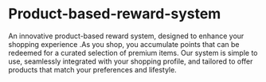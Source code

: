 # Product-based-reward-system
An innovative product-based reward system, designed to enhance your shopping experience .As you shop, you accumulate points that can be redeemed for a curated selection of premium items. Our system is simple to use, seamlessly integrated with your shopping profile, and tailored to offer products that match your preferences and lifestyle.
